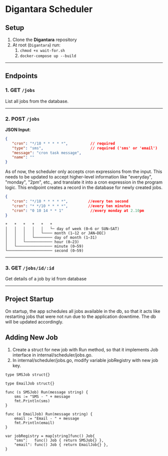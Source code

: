 # Digantara Scheduler

## Setup
1. Clone the **Digantara** repository  
2. At root (`Digantara`) run:
   1. `chmod +x wait-for.sh`
   2. `docker-compose up --build`

---

## Endpoints

### 1. **GET** `/jobs`
List all jobs from the database.

---

### 2. **POST** `/jobs`

**JSON Input**:
```json
{
   "cron": "*/10 * * * * *",          // required
   "type": "sms",                     // required ('sms' or 'email')
   "message": "cron task message",
   "name": ""
}
```
As of now, the scheduler only accepts cron expressions from the input. This needs to be updated to accept higher-level information like "everyday", "monday", "2pm", etc., and translate it into a cron expression in the program logic.
This endpoint creates a record in the database for newly created jobs.
```json
{
   "cron": "*/10 * * * * *",         //every ten second
   "cron": "* */10 * * * *",         //every ten minutes
   "cron": "0 10 14 * * 1"            //every monday at 2.10pm
}
```
```
*   *   *   *   *   *
│   │   │   │   │   └─ day of week (0–6 or SUN–SAT)
│   │   │   │   └──── month (1–12 or JAN–DEC)
│   │   │   └──────── day of month (1–31)
│   │   └──────────── hour (0–23)
│   └──────────────── minute (0–59)
└──────────────────── second (0–59)
```

---

### 3. **GET** `/jobs/id/:id`
Get details of a job by id from database

---

## Project Startup
On startup, the app schedules all jobs available in the db, so that it acts like restarting jobs that were not run due to the application downtime. The db will be updated accordingly.

## Adding New Job
1. Create a struct for new job with Run method, so that it implements Job interface in internal/scheduler/jobs.go.
2. In internal/scheduler/jobs.go, modify variable jobRegistry with new job key.
```
type SMSJob struct{}

type EmailJob struct{}

func (s SMSJob) Run(message string) {
	sms := "SMS - " + message
	fmt.Println(sms)
}

func (e EmailJob) Run(message string) {
	email := "Email - " + message
	fmt.Println(email)
}
```
```
var jobRegistry = map[string]func() Job{
	"sms":   func() Job { return SMSJob{} },
	"email": func() Job { return EmailJob{} },
}
```
